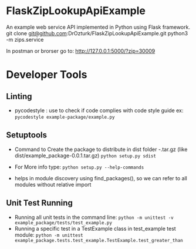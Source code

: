 # FlaskZipLookupApiExample
An example web service API implemented in Python using Flask framework.
git clone git@github.com:DrOzturk/FlaskZipLookupApiExample.git
python3 -m zips.service

In postman or brorser go to:
http://127.0.0.1:5000/?zip=30009

# Developer Tools
## Linting
- pycodestyle <filename>: use to check if code complies with code style guide
ex: `pycodestyle example-package/example.py`

## Setuptools
- Command to Create the package to distribute in dist folder <ProjectName>-<version>.tar.gz (like dist/example_package-0.0.1.tar.gz)
`python setup.py sdist`
- For More info type:
`python setup.py --help-commands`

- helps in module discovery using find_packages(), so we can refer to all modules without relative import

## Unit Test Running
- Running all unit tests in the command line:
`python -m unittest -v example_package/tests/test_example.py`
- Running a specific test in a TestExample class in test_example test module:
`python -m unittest example_package.tests.test_example.TestExample.test_greater_than`
